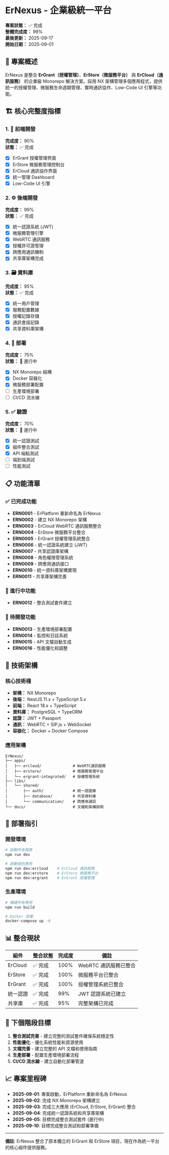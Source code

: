# ErNexus - 企業級統一平台

**專案狀態：** ✅ 完成  
**整體完成度：** 99%  
**最後更新：** 2025-09-17  
**開始日期：** 2025-09-01  

## 🎯 專案概述

ErNexus 是整合 **ErGrant（授權管理）**、**ErStore（微服務平台）** 與 **ErCloud（通訊服務）** 的企業級 Monorepo 解決方案。採用 NX 架構管理多個應用程式，提供統一的授權管理、微服務生命週期管理、實時通訊協作、Low-Code UI 引擎等功能。

## 🏗️ 核心完整度指標

### 1. 🎨 前端開發
**完成度：** 90%  
**狀態：** ✅ 完成  
- [x] ErGrant 授權管理界面
- [x] ErStore 微服務管理控制台
- [x] ErCloud 通訊協作界面
- [x] 統一管理 Dashboard
- [x] Low-Code UI 引擎

### 2. ⚙️ 後端開發

**完成度：** 99%  
**狀態：** ✅ 完成  

- [x] 統一認證系統 (JWT)
- [x] 微服務管理引擎
- [x] WebRTC 通訊服務
- [x] 授權許可證管理
- [x] 跨應用通訊機制
- [x] 共享庫架構完成

### 3. 🗃️ 資料庫

**完成度：** 95%  
**狀態：** ✅ 完成  

- [x] 統一用戶管理
- [x] 服務配置數據
- [x] 授權記錄存儲
- [x] 通訊會話記錄
- [x] 共享資料庫架構

### 4. 🚀 部署
**完成度：** 75%  
**狀態：** 🚧 進行中  
- [x] NX Monorepo 結構
- [x] Docker 容器化
- [x] 微服務部署配置
- [ ] 生產環境部署
- [ ] CI/CD 流水線

### 5. ✅ 驗證
**完成度：** 70%  
**狀態：** 🚧 進行中  
- [x] 統一認證測試
- [x] 組件整合測試
- [x] API 端點測試
- [ ] 端到端測試
- [ ] 性能測試

## 📋 功能清單

### ✅ 已完成功能

- **ERN0001** - ErPlatform 重新命名為 ErNexus
- **ERN0002** - 建立 NX Monorepo 架構
- **ERN0003** - ErCloud WebRTC 通訊服務整合
- **ERN0004** - ErStore 微服務平台整合
- **ERN0005** - ErGrant 授權管理系統整合
- **ERN0006** - 統一認證系統建立 (JWT)
- **ERN0007** - 共享認證庫架構
- **ERN0008** - 角色權限管理系統
- **ERN0009** - 跨應用通訊接口
- **ERN0010** - 統一資料庫架構實現
- **ERN0011** - 共享庫架構完善

### 🚧 進行中功能

- **ERN0012** - 整合測試套件建立

### 📝 待開發功能

- **ERN0013** - 生產環境部署配置
- **ERN0014** - 監控和日誌系統
- **ERN0015** - API 文檔自動生成
- **ERN0016** - 性能優化和調整

## 🔧 技術架構

### 核心技術棧
- **架構：** NX Monorepo
- **後端：** NestJS 11.x + TypeScript 5.x
- **前端：** React 18.x + TypeScript
- **資料庫：** PostgreSQL + TypeORM
- **認證：** JWT + Passport
- **通訊：** WebRTC + SIP.js + WebSocket
- **容器化：** Docker + Docker Compose

### 應用架構
```
ErNexus/
├── apps/
│   ├── ercloud/              # WebRTC通訊服務
│   ├── erstore/              # 微服務管理平台
│   └── ergrant-integrated/   # 授權管理系統
├── libs/
│   └── shared/
│       ├── auth/             # 統一認證庫
│       ├── database/         # 共享資料庫
│       └── communication/    # 跨應用通訊
└── docs/                     # 文檔和架構說明
```

## 🚀 部署指引

### 開發環境
```bash
# 啟動所有服務
npm run dev

# 啟動個別應用
npm run dev:ercloud    # ErCloud 通訊服務
npm run dev:erstore    # ErStore 微服務平台
npm run dev:ergrant    # ErGrant 授權管理
```

### 生產環境
```bash
# 構建所有應用
npm run build

# Docker 部署
docker-compose up -d
```

## 📊 整合現狀

| 組件 | 整合狀態 | 完成度 | 備註 |
|------|----------|--------|------|
| ErCloud | ✅ 完成 | 100% | WebRTC 通訊服務已整合 |
| ErStore | ✅ 完成 | 100% | 微服務平台已整合 |
| ErGrant | ✅ 完成 | 100% | 授權管理系統已整合 |
| 統一認證 | ✅ 完成 | 99% | JWT 認證系統已建立 |
| 共享庫 | ✅ 完成 | 95% | 完整架構已完成 |

## 🎯 下個階段目標

1. **整合測試完善** - 建立完整的測試套件確保系統穩定性
2. **性能優化** - 優化系統性能和資源使用
3. **文檔完善** - 建立完整的 API 文檔和使用指南
4. **生產部署** - 配置生產環境部署流程
5. **CI/CD 流水線** - 建立自動化部署管道

## 📈 專案里程碑

- **2025-09-01**: 專案啟動，ErPlatform 重新命名為 ErNexus
- **2025-09-02**: 完成 NX Monorepo 架構建立
- **2025-09-03**: 完成三大應用 (ErCloud, ErStore, ErGrant) 整合
- **2025-09-04**: 完成統一認證系統和共享庫架構
- **2025-09-05**: 目標完成整合測試套件 (進行中)
- **2025-09-10**: 目標完成整合測試和部署準備

---

**備註**: ErNexus 整合了原本獨立的 ErGrant 和 ErStore 項目，現在作為統一平台的核心組件提供服務。
